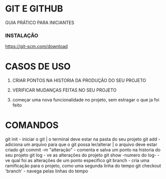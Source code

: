 # GIT E GITHUB

GUIA PRÁTICO PARA INICIANTES

### INSTALAÇÃO

https://git-scm.com/download

# CASOS DE USO

1) CRIAR PONTOS NA HISTORIA DA PRODUÇÃO DO SEU PROJETO
2) VERIFICAR MUDANÇAS FEITAS NO SEU PROJETO

3) começar uma nova funcionalidade no projeto, sem estragar o que ja foi feito

# COMANDOS

git init                    - iniciar o git | o terminal deve estar na pasta do seu projeto
git add                     - adiciona um arquivo para que o git possa ler/alterar | o arquivo deve estar criado
git commit -m "alteração"   - comenta e salva um ponto na historia do seu projeto
git log                     - ve as alterações do projeto
git show -numero do log-    - ve qual foi as alterações de um ponto específico
git branch                  - cria uma ramificação para o projeto, como uma segunda linha do tempo
git checkout 'branch'       - navega pelas linhas do tempo






